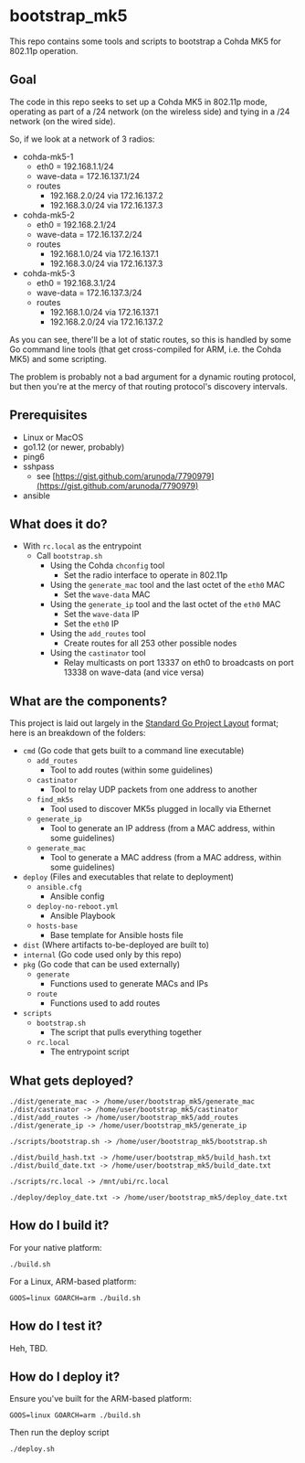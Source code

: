 # bootstrap_mk5

This repo contains some tools and scripts to bootstrap a Cohda MK5 for 802.11p operation.

## Goal

The code in this repo seeks to set up a Cohda MK5 in 802.11p mode, operating as part of a /24 network (on the wireless side) and tying in a /24 network (on the wired side).

So, if we look at a network of 3 radios:

- cohda-mk5-1
    - eth0 = 192.168.1.1/24
    - wave-data = 172.16.137.1/24
    - routes
        - 192.168.2.0/24 via 172.16.137.2
        - 192.168.3.0/24 via 172.16.137.3
- cohda-mk5-2
    - eth0 = 192.168.2.1/24
    - wave-data = 172.16.137.2/24
    - routes
        - 192.168.1.0/24 via 172.16.137.1
        - 192.168.3.0/24 via 172.16.137.3
- cohda-mk5-3
    - eth0 = 192.168.3.1/24
    - wave-data = 172.16.137.3/24
    - routes
        - 192.168.1.0/24 via 172.16.137.1
        - 192.168.2.0/24 via 172.16.137.2
        
As you can see, there'll be a lot of static routes, so this is handled by some Go command line tools (that get cross-compiled for ARM, i.e. the Cohda MK5) and some scripting.

The problem is probably not a bad argument for a dynamic routing protocol, but then you're at the mercy of that routing protocol's discovery intervals. 

## Prerequisites

- Linux or MacOS
- go1.12 (or newer, probably)
- ping6
- sshpass
    - see [https://gist.github.com/arunoda/7790979](https://gist.github.com/arunoda/7790979)
- ansible

## What does it do?

- With `rc.local` as the entrypoint
    - Call `bootstrap.sh`
        - Using the Cohda `chconfig` tool
            - Set the radio interface to operate in 802.11p
        - Using the `generate_mac` tool and the last octet of the `eth0` MAC
            - Set the `wave-data` MAC
        - Using the `generate_ip` tool and the last octet of the `eth0` MAC
            - Set the `wave-data` IP
            - Set the `eth0` IP
        - Using the `add_routes` tool
            - Create routes for all 253 other possible nodes
        - Using the `castinator` tool
            - Relay multicasts on port 13337 on eth0 to broadcasts on port 13338 on wave-data (and vice versa)

## What are the components?

This project is laid out largely in the [Standard Go Project Layout](https://github.com/golang-standards/project-layout) format; here is an breakdown of the folders:

- `cmd` (Go code that gets built to a command line executable)
    - `add_routes`
        - Tool to add routes (within some guidelines)
    - `castinator`
        - Tool to relay UDP packets from one address to another
    - `find_mk5s`
        - Tool used to discover MK5s plugged in locally via Ethernet
    - `generate_ip`
        - Tool to generate an IP address (from a MAC address, within some guidelines)
    - `generate_mac`
        - Tool to generate a MAC address (from a MAC address, within some guidelines)
- `deploy` (Files and executables that relate to deployment)
    - `ansible.cfg`
        - Ansible config
    - `deploy-no-reboot.yml`
        - Ansible Playbook
    - `hosts-base`
        - Base template for Ansible hosts file
- `dist` (Where artifacts to-be-deployed are built to)
- `internal` (Go code used only by this repo)
- `pkg` (Go code that can be used externally)
    - `generate`
        - Functions used to generate MACs and IPs
    - `route`
        - Functions used to add routes
- `scripts`
    - `bootstrap.sh`
        - The script that pulls everything together
    - `rc.local`
        - The entrypoint script
    

## What gets deployed?

    ./dist/generate_mac -> /home/user/bootstrap_mk5/generate_mac
    ./dist/castinator -> /home/user/bootstrap_mk5/castinator
    ./dist/add_routes -> /home/user/bootstrap_mk5/add_routes
    ./dist/generate_ip -> /home/user/bootstrap_mk5/generate_ip
    
    ./scripts/bootstrap.sh -> /home/user/bootstrap_mk5/bootstrap.sh

    ./dist/build_hash.txt -> /home/user/bootstrap_mk5/build_hash.txt
    ./dist/build_date.txt -> /home/user/bootstrap_mk5/build_date.txt
    
    ./scripts/rc.local -> /mnt/ubi/rc.local

    ./deploy/deploy_date.txt -> /home/user/bootstrap_mk5/deploy_date.txt
    
## How do I build it?

For your native platform:

    ./build.sh

For a Linux, ARM-based platform:

    GOOS=linux GOARCH=arm ./build.sh
    
## How do I test it?

Heh, TBD.

## How do I deploy it?

Ensure you've built for the ARM-based platform:
    
    GOOS=linux GOARCH=arm ./build.sh
    
Then run the deploy script

    ./deploy.sh
